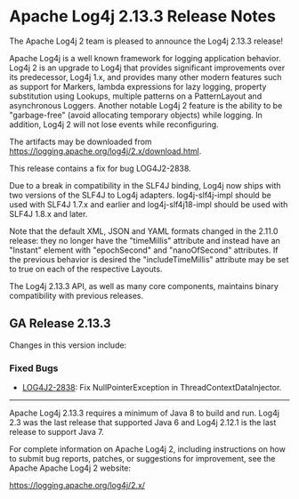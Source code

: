 <!---
 Licensed to the Apache Software Foundation (ASF) under one or more
 contributor license agreements.  See the NOTICE file distributed with
 this work for additional information regarding copyright ownership.
 The ASF licenses this file to You under the Apache License, Version 2.0
 (the "License"); you may not use this file except in compliance with
 the License.  You may obtain a copy of the License at

      http://www.apache.org/licenses/LICENSE-2.0

 Unless required by applicable law or agreed to in writing, software
 distributed under the License is distributed on an "AS IS" BASIS,
 WITHOUT WARRANTIES OR CONDITIONS OF ANY KIND, either express or implied.
 See the License for the specific language governing permissions and
 limitations under the License.
-->
# Apache Log4j 2.13.3 Release Notes

The Apache Log4j 2 team is pleased to announce the Log4j 2.13.3 release!

Apache Log4j is a well known framework for logging application behavior. Log4j 2 is an upgrade
to Log4j that provides significant improvements over its predecessor, Log4j 1.x, and provides
many other modern features such as support for Markers, lambda expressions for lazy logging,
property substitution using Lookups, multiple patterns on a PatternLayout and asynchronous
Loggers. Another notable Log4j 2 feature is the ability to be "garbage-free" (avoid allocating
temporary objects) while logging. In addition, Log4j 2 will not lose events while reconfiguring.

The artifacts may be downloaded from https://logging.apache.org/log4j/2.x/download.html.

This release contains a fix for bug LOG4J2-2838.

Due to a break in compatibility in the SLF4J binding, Log4j now ships with two versions of the SLF4J to Log4j adapters.
log4j-slf4j-impl should be used with SLF4J 1.7.x and earlier and log4j-slf4j18-impl should be used with SLF4J 1.8.x and
later.

Note that the default XML, JSON and YAML formats changed in the 2.11.0 release: they no longer have the "timeMillis"
attribute and instead have an "Instant" element with "epochSecond" and "nanoOfSecond" attributes. If the previous
behavior is desired the "includeTimeMillis" attribute may be set to true on each of the respective Layouts.

The Log4j 2.13.3 API, as well as many core components, maintains binary compatibility with previous releases.

## GA Release 2.13.3

Changes in this version include:


### Fixed Bugs
* [LOG4J2-2838](https://issues.apache.org/jira/browse/LOG4J2-2838):
Fix NullPointerException in ThreadContextDataInjector.


---

Apache Log4j 2.13.3 requires a minimum of Java 8 to build and run. Log4j 2.3 was the
last release that supported Java 6 and Log4j 2.12.1 is the last release to support Java 7.

For complete information on Apache Log4j 2, including instructions on how to submit bug
reports, patches, or suggestions for improvement, see the Apache Apache Log4j 2 website:

https://logging.apache.org/log4j/2.x/